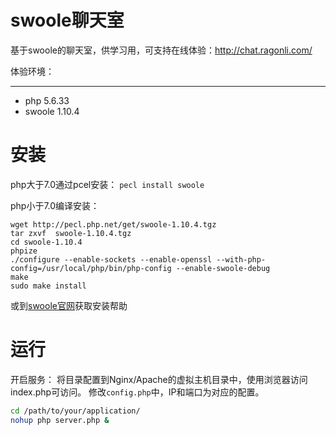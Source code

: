 # swoole聊天室
基于swoole的聊天室，供学习用，可支持在线体验：http://chat.ragonli.com/

体验环境：
***
*  php       5.6.33
*  swoole    1.10.4

# 安装
php大于7.0通过pcel安装：
`pecl install swoole`

php小于7.0编译安装：
``` 
wget http://pecl.php.net/get/swoole-1.10.4.tgz
tar zxvf  swoole-1.10.4.tgz
cd swoole-1.10.4
phpize
./configure --enable-sockets --enable-openssl --with-php-config=/usr/local/php/bin/php-config --enable-swoole-debug
make 
sudo make install
```

或到[swoole官网](http://www.swoole.com/)获取安装帮助

# 运行

开启服务：
将目录配置到Nginx/Apache的虚拟主机目录中，使用浏览器访问index.php可访问。 修改`config.php`中，IP和端口为对应的配置。
``` bash
cd /path/to/your/application/
nohup php server.php &
```
